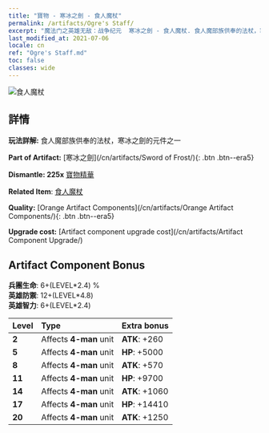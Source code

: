 ```yaml
---
title: "寶物 - 寒冰之劍 - 食人魔杖"
permalink: /artifacts/Ogre's Staff/
excerpt: "魔法门之英雄无敌：战争纪元  寒冰之劍 - 食人魔杖. 食人魔部族供奉的法杖，寒冰之劍的元件之一"
last_modified_at: 2021-07-06
locale: cn
ref: "Ogre's Staff.md"
toc: false
classes: wide
---
```


 ![食人魔杖](/images/t/artifact_40434.png)



## 詳情

 **玩法詳解:** 食人魔部族供奉的法杖，寒冰之劍的元件之一

 **Part of Artifact:** [寒冰之劍](/cn/artifacts/Sword of Frost/){: .btn .btn--era5}

 **Dismantle: 225x** [寶物精華](/cn/Items/con_905/)

 **Related Item**: [食人魔杖](/cn/Items/art_163/)

 **Quality:** [Orange Artifact Components](/cn/artifacts/Orange Artifact Components/){: .btn .btn--era5}

 **Upgrade cost:** [Artifact component upgrade cost](/cn/artifacts/Artifact Component Upgrade/)

## Artifact Component Bonus

  **兵團生命**: 6+(LEVEL\*2.4) %<br/>**英雄防禦**: 12+(LEVEL\*4.8)<br/>**英雄智力**: 6+(LEVEL\*2.4)

  |  Level  | Type |    Extra bonus  | 
  |:--------|:-----|:----------------| 
  | **2** | Affects **4-man** unit | **ATK**: +260 | 
  | **5** | Affects **4-man** unit | **HP**: +5000 | 
  | **8** | Affects **4-man** unit | **ATK**: +570 | 
  | **11** | Affects **4-man** unit | **HP**: +9700 | 
  | **14** | Affects **4-man** unit | **ATK**: +1060 | 
  | **17** | Affects **4-man** unit | **HP**: +14410 | 
  | **20** | Affects **4-man** unit | **ATK**: +1250 | 
